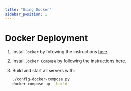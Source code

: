 ```yaml
---
title: "Using Docker"
sidebar_position: 1
---
```


# Docker Deployment

1. Install `Docker` by following the instructions [here](https://docs.docker.com/engine/install/).

1. Install `Docker Compose` by following the instructions [here](https://docs.docker.com/compose/install/).

1. Build and start all servers with:
   ```bash
   ./config-docker-compose.py
   docker-compose up --build
   ```

